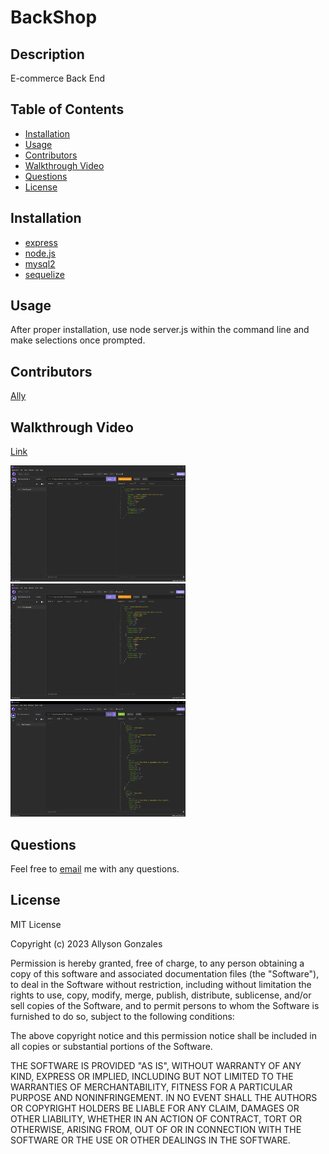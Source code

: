 # BackShop


## Description

E-commerce Back End 

## Table of Contents

- [Installation](#installation)
- [Usage](#usage)
- [Contributors](#contributors)
- [Walkthrough Video](#walkthrough-video)
- [Questions](#questions)
- [License](#license)

## Installation

- [express](https://www.npmjs.com/package/express)<br>
- [node.js](https://nodejs.org/en) <br>
- [mysql2](https://www.npmjs.com/package/mysql2)<br>
- [sequelize](https://sequelize.org/)

## Usage
After proper installation, use node server.js within the command line and make selections once prompted.
## Contributors

[Ally](https://github.com/Ally27)


## Walkthrough Video
[Link](https://drive.google.com/file/d/1WzcPbo2Ymbf2IOtoYW-rb1pC0oiA1PsE/view)

<img src="./assets/images/insom.PNG" width="280">
<img src="./assets/images/insom2.PNG" width="280">
<img src="./assets/images/insom3.PNG" width="280">

## Questions

Feel free to [email](mailto:allysonmg21@gmail.com) me with any questions.

## License

MIT License

Copyright (c) 2023 Allyson Gonzales

Permission is hereby granted, free of charge, to any person obtaining a copy
of this software and associated documentation files (the "Software"), to deal
in the Software without restriction, including without limitation the rights
to use, copy, modify, merge, publish, distribute, sublicense, and/or sell
copies of the Software, and to permit persons to whom the Software is
furnished to do so, subject to the following conditions:

The above copyright notice and this permission notice shall be included in all
copies or substantial portions of the Software.

THE SOFTWARE IS PROVIDED "AS IS", WITHOUT WARRANTY OF ANY KIND, EXPRESS OR
IMPLIED, INCLUDING BUT NOT LIMITED TO THE WARRANTIES OF MERCHANTABILITY,
FITNESS FOR A PARTICULAR PURPOSE AND NONINFRINGEMENT. IN NO EVENT SHALL THE
AUTHORS OR COPYRIGHT HOLDERS BE LIABLE FOR ANY CLAIM, DAMAGES OR OTHER
LIABILITY, WHETHER IN AN ACTION OF CONTRACT, TORT OR OTHERWISE, ARISING FROM,
OUT OF OR IN CONNECTION WITH THE SOFTWARE OR THE USE OR OTHER DEALINGS IN THE
SOFTWARE.
